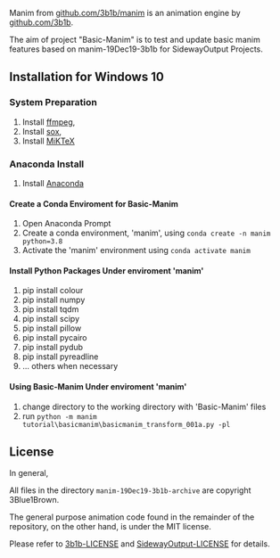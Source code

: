 Manim from [github.com/3b1b/manim](https://github.com/3b1b/manim) is an animation engine 
by [github.com/3b1b](https://github.com/3b1b).

The aim of project "Basic-Manim" is to test and update basic manim features based on 
manim-19Dec19-3b1b for SidewayOutput Projects.

## Installation for Windows 10
### System Preparation
1. Install [ffmpeg](https://www.ffmpeg.org),
2. Install [sox](http://sox.sourceforge.net),
3. Install [MiKTeX](https://miktex.org/download)

### Anaconda Install
1. Install [Anaconda]( https://www.anaconda.com/products/individual)

#### Create a Conda Enviroment for Basic-Manim
1. Open Anaconda Prompt
2. Create a conda environment, 'manim', using `conda create -n manim python=3.8`
3. Activate the 'manim' environment using `conda activate manim`

#### Install Python Packages Under enviroment 'manim'
1. pip install colour
2. pip install numpy
3. pip install tqdm
4. pip install scipy
5. pip install pillow
6. pip install pycairo
7. pip install pydub
8. pip install pyreadline
9. ... others when necessary

#### Using Basic-Manim Under enviroment 'manim'
1. change directory to the working directory with 'Basic-Manim' files
2. run `python -m manim tutorial\basicmanim\basicmanim_transform_001a.py -pl` 

## License

In general,

All files in the directory `manim-19Dec19-3b1b-archive` are copyright 3Blue1Brown.

The general purpose animation code found in the remainder of the repository, on the other hand, 
is under the MIT license.

Please refer to [3b1b-LICENSE](3b1b-LICENSE) and [SidewayOutput-LICENSE](SidewayOutput-LICENSE) for details.
